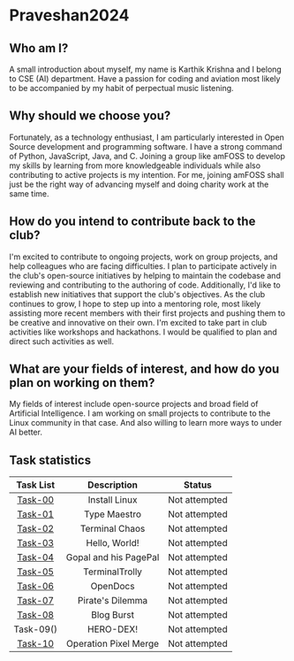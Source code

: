 # Praveshan2024

## Who am I?
A small introduction about myself, my name is Karthik Krishna and I belong to CSE (AI) department. Have a passion for coding and aviation most likely to be accompanied by my habit of perpectual music listening.

## Why should we choose you?
Fortunately, as a technology enthusiast, I am particularly interested in Open Source development and programming software. I have a strong command of Python, JavaScript, Java, and C. Joining a group like amFOSS to develop my skills by learning from more knowledgeable individuals while also contributing to active projects is my intention. For me, joining amFOSS shall just be the right way of advancing myself and doing charity work at the same time. 

## How do you intend to contribute back to the club?
I'm excited to contribute to ongoing projects, work on group projects, and help colleagues who are facing difficulties. I plan to participate actively in the club's open-source initiatives by helping to maintain the codebase and reviewing and contributing to the authoring of code. Additionally, I'd like to establish new initiatives that support the club's objectives. As the club continues to grow, I hope to step up into a mentoring role, most likely assisting more recent members with their first projects and pushing them to be creative and innovative on their own. I'm excited to take part in club activities like workshops and hackathons. I would be qualified to plan and direct such activities as well.

## What are your fields of interest, and how do you plan on working on them?
My fields of interest include open-source projects and broad field of Artificial Intelligence. I am working on small projects to contribute to the Linux community in that case. And also willing to learn more ways to under AI better.

## Task statistics
| Task List | Description | Status |
| :-:       | :-:         | :-:    |
| [Task-00]()   | Install Linux | Not attempted |
| [Task-01]()   | Type Maestro | Not attempted |
| [Task-02]()   | Terminal Chaos | Not attempted |
| [Task-03]()   | Hello, World! | Not attempted |
| [Task-04]()   | Gopal and his PagePal  | Not attempted |
| [Task-05]()   | TerminalTrolly | Not attempted |
| [Task-06]()   | OpenDocs | Not attempted |
| [Task-07]()   | Pirate's Dilemma | Not attempted |
| [Task-08]()   | Blog Burst | Not attempted |
| Task-09()     | HERO-DEX! | Not attempted|
| [Task-10]()   | Operation Pixel Merge |Not attempted |
